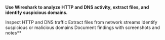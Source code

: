 **Use Wireshark to analyze HTTP and DNS activity, extract files, and identify suspicious domains.**

Inspect HTTP and DNS traffic
Extract files from network streams
Identify suspicious or malicious domains
Document findings with screenshots and notes**
